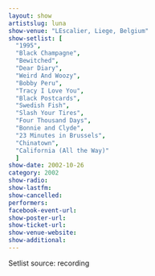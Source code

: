 ```yaml
---
layout: show
artistslug: luna
show-venue: "LEscalier, Liege, Belgium"
show-setlist: [
  "1995",
  "Black Champagne",
  "Bewitched",
  "Dear Diary",
  "Weird And Woozy",
  "Bobby Peru",
  "Tracy I Love You",
  "Black Postcards",
  "Swedish Fish",
  "Slash Your Tires",
  "Four Thousand Days",
  "Bonnie and Clyde",
  "23 Minutes in Brussels",
  "Chinatown",
  "California (All the Way)"
  ]
show-date: 2002-10-26
category: 2002
show-radio: 
show-lastfm: 
show-cancelled: 
performers: 
facebook-event-url: 
show-poster-url: 
show-ticket-url: 
show-venue-website: 
show-additional: 
---
```


Setlist source: recording